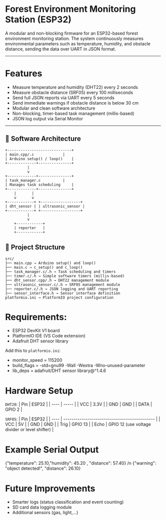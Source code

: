 # Forest Environment Monitoring Station (ESP32)

A modular and non-blocking firmware for an ESP32-based forest environment monitoring station. The system continuously measures environmental parameters such as 
temperature, humidity, and obstacle distance, sending the data over UART in JSON format.

---

#  Features

-  Measure temperature and humidity (DHT22) every 2 seconds
-  Measure obstacle distance (SRF05) every 100 milliseconds
-  Send full JSON reports via UART every 5 seconds
-  Send immediate warnings if obstacle distance is below 30 cm
-  Modular and clean software architecture
-  Non-blocking, timer-based task management (millis-based)
-  JSON log output via Serial Monitor

---

## 📖 Software Architecture

```
+-----------------------------+
| main.cpp/.c 		      |
| Arduino setup() / loop()    |
+-------------+---------------+
	      |
	      v
+-------------+---------------+
| task_manager.c	      |
| Manages task scheduling     |
+-------------+---------------+
	| 		|
	v		v
+------------+ +------------------+
| dht_sensor | | ultrasonic_sensor |
+------------+ +------------------+
	      |
	      v
	+------------+
	| reporter   |
	+------------+

```

## 📂 Project Structure

```
src/
├── main.cpp → Arduino setup() and loop()
├── main.c → c_setup() and c_loop()
├── task_manager.c/.h → Task scheduling and timers
├── timer.c/.h → Simple software timers (millis-based)
├── dht_sensor.cpp/.h → DHT22 management module
├── ultrasonic_sensor.c/.h → SRF05 management module
├── reporter.c/.h → JSON logging and UART reporting
├── sensor_interface.h → Sensor interface definition
platformio.ini → PlatformIO project configuration

```

# Requirements:
- ESP32 DevKit V1 board  
- PlatformIO IDE (VS Code extension)  
- Adafruit DHT sensor library

Add this to `platformio.ini`:
- monitor_speed = 115200
- build_flags = 
	-std=gnu99
	-Wall
	-Wextra
	-Wno-unused-parameter
- lib_deps = adafruit/DHT sensor library@^1.4.6

# Hardware Setup
`DHT20`:
| Pin  | ESP32  |
| ---- |  ----- |
| VCC  | 3.3V   |
| GND  | GND    |
| DATA | GPIO 2 |

`SRF05`:
| Pin  | ESP32                                          |
| ---- | ---------------------------------------------- |
| VCC  | 5V                                             |
| GND  | GND                                            |
| Trig | GPIO 13                                        |
| Echo | GPIO 12 (use voltage divider or level shifter) |

# Example Serial Output
{"temperature": 25.10,"humidity": 45.20 , "distance": 57.40} /n
{"warning": "object detected!", "distance": 26.10}

# Future Improvements
- Smarter logs (status classification and event counting)
- SD card data logging module
- Additional sensors (gas, light,...)
